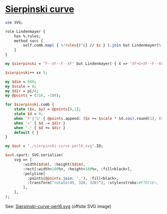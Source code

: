 [1]: https://rosettacode.org/wiki/Sierpinski_curve

# [Sierpinski curve][1]



```perl
use SVG;

role Lindenmayer {
    has %.rules;
    method succ {
        self.comb.map( { %!rules{$^c} // $c } ).join but Lindenmayer(%!rules)
    }
}

my $sierpinski = 'F--XF--F--XF' but Lindenmayer( { X => 'XF+G+XF--F--XF+G+X' } );

$sierpinski++ xx 5;

my $dim = 640;
my $scale = 8;
my $dir = pi/4;
my @points = (316, -108);

for $sierpinski.comb {
    state ($x, $y) = @points[0,1];
    state $d = 0;
    when 'F'|'G' { @points.append: ($x += $scale * $d.cos).round(1), ($y += $scale * $d.sin).round(1) }
    when '+' { $d -= $dir }
    when '-' { $d += $dir }
    default { }
}

my $out = './sierpinski-curve-perl6.svg'.IO;

$out.spurt: SVG.serialize(
    svg => [
        :width($dim), :height($dim),
        :rect[:width<100%>, :height<100%>, :fill<black>],
        :polyline[
          :points(@points.join: ','), :fill<black>,
          :transform("rotate(45, 320, 320)"), :style<stroke:#F7DF1E>,
        ],
    ],
);
```


See: [Sierpinski-curve-perl6.svg](https://github.com/thundergnat/rc/blob/master/img/sierpinski-curve-perl6.svg) (offsite SVG image)
